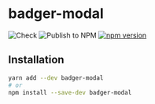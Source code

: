 # badger-modal
![Check](https://github.com/roma-borsuk/badger-modal/actions/workflows/check.yml/badge.svg)
![Publish to NPM](https://github.com/roma-borsuk/badger-modal/actions/workflows/publish-to-npm.yml/badge.svg)
[![npm version](https://badge.fury.io/js/badger-modal.svg)](https://badge.fury.io/js/badger-modal)

## Installation

```bash
yarn add --dev badger-modal
# or
npm install --save-dev badger-modal
```
